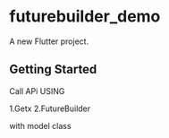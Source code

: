 # futurebuilder_demo

A new Flutter project.

## Getting Started


Call APi USING 

1.Getx 
2.FutureBuilder

with model class 
